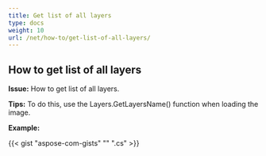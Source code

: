 ```yaml
---
title: Get list of all layers
type: docs
weight: 10
url: /net/how-to/get-list-of-all-layers/
---
```


## **How to get list of all layers**

**Issue:** How to get list of all layers.

**Tips:** To do this, use the Layers.GetLayersName() function when loading the image.

**Example:**

{{< gist "aspose-com-gists" "" ".cs" >}}